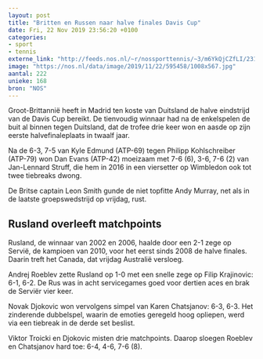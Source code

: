 ```yaml
---
layout: post
title: "Britten en Russen naar halve finales Davis Cup"
date: Fri, 22 Nov 2019 23:56:20 +0100
categories: 
- sport 
- tennis 
externe_link: "http://feeds.nos.nl/~r/nossporttennis/~3/m6YkQjCZfLI/2311615"
image: "https://nos.nl/data/image/2019/11/22/595458/1008x567.jpg"
aantal: 222
unieke: 168
bron: "NOS"
---
```


<p>Groot-Brittannië heeft in Madrid ten koste van Duitsland de halve eindstrijd van de Davis Cup bereikt. De tienvoudig winnaar had na de enkelspelen de buit al binnen tegen Duitsland, dat de trofee drie keer won en aasde op zijn eerste halvefinaleplaats in twaalf jaar.</p>
<p>Na de 6-3, 7-5 van Kyle Edmund (ATP-69) tegen Philipp Kohlschreiber (ATP-79) won Dan Evans (ATP-42) moeizaam met 7-6 (6), 3-6, 7-6 (2) van Jan-Lennard Struff, die hem in 2016 in een viersetter op Wimbledon ook tot twee tiebreaks dwong.</p>
<p>De Britse captain Leon Smith gunde de niet topfitte Andy Murray, net als in de laatste groepswedstrijd op vrijdag, rust.</p>
<h2>Rusland overleeft matchpoints</h2>
<p>Rusland, de winnaar van 2002 en 2006, haalde door een 2-1 zege op Servië, de kampioen van 2010, voor het eerst sinds 2008 de halve finales. Daarin treft het Canada, dat vrijdag Australië versloeg.</p>
<p>Andrej Roeblev zette Rusland op 1-0 met een snelle zege op Filip Krajinovic: 6-1, 6-2. De Rus was in acht servicegames goed voor dertien aces en brak de Serviër vier keer.</p>
<p>Novak Djokovic won vervolgens simpel van Karen Chatsjanov: 6-3, 6-3. Het zinderende dubbelspel, waarin de emoties geregeld hoog opliepen, werd via een tiebreak in de derde set beslist.</p>
<p>Viktor Troicki en Djokovic misten drie matchpoints. Daarop sloegen Roeblev en Chatsjanov hard toe: 6-4, 4-6, 7-6 (8).</p><img src="http://feeds.feedburner.com/~r/nossporttennis/~4/m6YkQjCZfLI" height="1" width="1" alt=""/>
